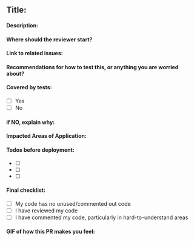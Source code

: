 ## Title:

#### Description:


#### Where should the reviewer start?


#### Link to related issues:


#### Recommendations for how to test this, or anything you are worried about?


#### Covered by tests:
- [ ] Yes
- [ ] No

#### if NO, explain why:


#### Impacted Areas of Application:


#### Todos before deployment:
- [ ] 
- [ ] 
- [ ] 

#### Final checklist:
- [ ] My code has no unused/commented out code
- [ ] I have reviewed my code
- [ ] I have commented my code, particularly in hard-to-understand areas

#### GIF of how this PR makes you feel:
